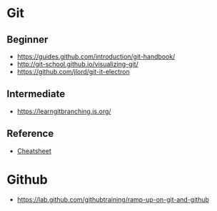 # Git
## Beginner
* https://guides.github.com/introduction/git-handbook/
* http://git-school.github.io/visualizing-git/
* https://github.com/jlord/git-it-electron

## Intermediate
* https://learngitbranching.js.org/

## Reference
* [Cheatsheet](https://github.github.com/training-kit/)

# Github
* https://lab.github.com/githubtraining/ramp-up-on-git-and-github
<!--stackedit_data:
eyJoaXN0b3J5IjpbMjE3NDQzMDkzLC0yMDEzMDc3NjcxLC0yMD
g4NzQ2NjEyXX0=
-->